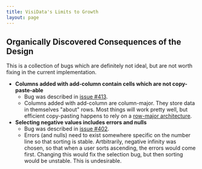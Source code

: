```yaml
--- 
title: VisiData's Limits to Growth
layout: page
---
```


## Organically Discovered Consequences of the Design

This is a collection of bugs which are definitely not ideal, but are not worth fixing in the current implementation.

* **Columns added with add-column contain cells which are not copy-paste-able**
    * Bug was described in [issue #413](https://github.com/saulpw/visidata/issues/413).
    * Columns added with add-column are column-major. They store data in themselves "about" rows. Most things will work pretty well, but efficient copy-pasting happens to rely on a [row-major architecture](/blog/2020/row-major).
* **Selecting negative values includes errors and nulls**
    * Bug was described in [issue #402](https://github.com/saulpw/visidata/issues/402).
    * Errors (and nulls) need to exist somewhere specific on the number line so that sorting is stable. Artbitrarily, negative infinity was chosen, so that when a user sorts ascending, the errors would come first. Changing this would fix the selection bug, but then sorting would be unstable. This is undesirable.
